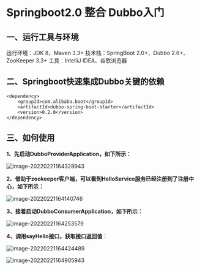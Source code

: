﻿# Springboot2.0 整合 Dubbo入门


## **一、运行工具与环境**

运行环境：JDK 8，Maven 3.3+
技术栈：SpringBoot 2.0+、Dubbo 2.6+、ZooKeeper 3.3+
工具：IntelliJ IDEA、谷歌浏览器

## **二、Springboot快速集成Dubbo关键的依赖**

```maven
<dependency>
    <groupId>com.alibaba.boot</groupId>
    <artifactId>dubbo-spring-boot-starter</artifactId>
    <version>0.2.0</version>
</dependency>
```

## **三、如何使用**

**1、先启动DubboProviderApplication，如下所示：**

![image-20220221164328943](https://gitee.com/workingonescape/imagesformac/raw/master/images/202202211643085.png)

**2、借助于zookeeper客户端，可以看到HelloService服务已经注册到了注册中心，如下所示：**

![image-20220221164140746](https://gitee.com/workingonescape/imagesformac/raw/master/images/202202211641156.png)

**3、接着启动DubboConsumerApplication，如下所示：**

![image-20220221164253579](https://gitee.com/workingonescape/imagesformac/raw/master/images/202202211642630.png)

**4、调用sayHello接口，获取接口返回值**：

![image-20220221164424489](https://gitee.com/workingonescape/imagesformac/raw/master/images/202202211644639.png)

![image-20220221164905943](https://gitee.com/workingonescape/imagesformac/raw/master/images/202202211649029.png)
